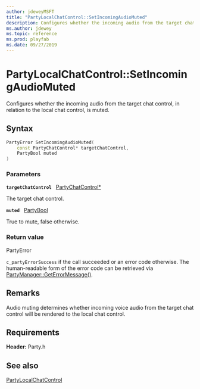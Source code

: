 ```yaml
---
author: jdeweyMSFT
title: "PartyLocalChatControl::SetIncomingAudioMuted"
description: Configures whether the incoming audio from the target chat control, in relation to the local chat control, is muted.
ms.author: jdewey
ms.topic: reference
ms.prod: playfab
ms.date: 09/27/2019
---
```


# PartyLocalChatControl::SetIncomingAudioMuted  

Configures whether the incoming audio from the target chat control, in relation to the local chat control, is muted.  

## Syntax  
  
```cpp
PartyError SetIncomingAudioMuted(  
    const PartyChatControl* targetChatControl,  
    PartyBool muted  
)  
```  
  
### Parameters  
  
**`targetChatControl`** &nbsp; [PartyChatControl*](../../PartyChatControl/partychatcontrol.md)  
  
The target chat control.  
  
**`muted`** &nbsp; [PartyBool](../../../typedefs.md)  
  
True to mute, false otherwise.  
  
  
### Return value  
PartyError
  
```c_partyErrorSuccess``` if the call succeeded or an error code otherwise. The human-readable form of the error code can be retrieved via [PartyManager::GetErrorMessage()](../../PartyManager/methods/partymanager_geterrormessage.md).
  
## Remarks  
  
Audio muting determines whether incoming voice audio from the target chat control will be rendered to the local chat control.
  
## Requirements  
  
**Header:** Party.h
  
## See also  
[PartyLocalChatControl](../partylocalchatcontrol.md)  

  
  
